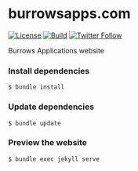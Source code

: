 # burrowsapps.com

[![License](https://img.shields.io/badge/License-Apache%202.0-blue.svg)](http://www.apache.org/licenses/LICENSE-2.0)
[![Build](https://github.com/jaredsburrows/burrowsapps.com/workflows/build/badge.svg)](https://github.com/jaredsburrows/burrowsapps.com/actions)
[![Twitter Follow](https://img.shields.io/twitter/follow/jaredsburrows.svg?style=social)](https://twitter.com/jaredsburrows)

Burrows Applications website

### Install dependencies

    $ bundle install

### Update dependencies

    $ bundle update

### Preview the website

    $ bundle exec jekyll serve
